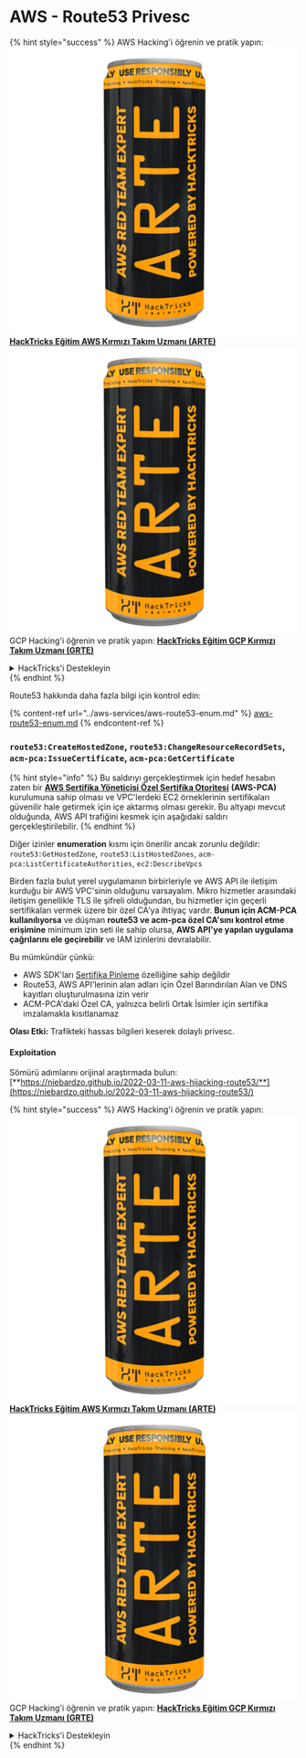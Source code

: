 # AWS - Route53 Privesc

{% hint style="success" %}
AWS Hacking'i öğrenin ve pratik yapın:<img src="../../../.gitbook/assets/image (1) (1) (1).png" alt="" data-size="line">[**HackTricks Eğitim AWS Kırmızı Takım Uzmanı (ARTE)**](https://training.hacktricks.xyz/courses/arte)<img src="../../../.gitbook/assets/image (1) (1) (1).png" alt="" data-size="line">\
GCP Hacking'i öğrenin ve pratik yapın: <img src="../../../.gitbook/assets/image (2).png" alt="" data-size="line">[**HackTricks Eğitim GCP Kırmızı Takım Uzmanı (GRTE)**<img src="../../../.gitbook/assets/image (2).png" alt="" data-size="line">](https://training.hacktricks.xyz/courses/grte)

<details>

<summary>HackTricks'i Destekleyin</summary>

* [**abonelik planlarını**](https://github.com/sponsors/carlospolop) kontrol edin!
* **💬 [**Discord grubuna**](https://discord.gg/hRep4RUj7f) veya [**telegram grubuna**](https://t.me/peass) katılın ya da **Twitter'da** 🐦 [**@hacktricks\_live**](https://twitter.com/hacktricks_live)**'i takip edin.**
* **Hacking ipuçlarını paylaşmak için** [**HackTricks**](https://github.com/carlospolop/hacktricks) ve [**HackTricks Cloud**](https://github.com/carlospolop/hacktricks-cloud) github reposuna PR gönderin.

</details>
{% endhint %}

Route53 hakkında daha fazla bilgi için kontrol edin:

{% content-ref url="../aws-services/aws-route53-enum.md" %}
[aws-route53-enum.md](../aws-services/aws-route53-enum.md)
{% endcontent-ref %}

### `route53:CreateHostedZone`, `route53:ChangeResourceRecordSets`, `acm-pca:IssueCertificate`, `acm-pca:GetCertificate`

{% hint style="info" %}
Bu saldırıyı gerçekleştirmek için hedef hesabın zaten bir [**AWS Sertifika Yöneticisi Özel Sertifika Otoritesi**](https://aws.amazon.com/certificate-manager/private-certificate-authority/) **(AWS-PCA)** kurulumuna sahip olması ve VPC'lerdeki EC2 örneklerinin sertifikaları güvenilir hale getirmek için içe aktarmış olması gerekir. Bu altyapı mevcut olduğunda, AWS API trafiğini kesmek için aşağıdaki saldırı gerçekleştirilebilir.
{% endhint %}

Diğer izinler **enumeration** kısmı için önerilir ancak zorunlu değildir: `route53:GetHostedZone`, `route53:ListHostedZones`, `acm-pca:ListCertificateAuthorities`, `ec2:DescribeVpcs`

Birden fazla bulut yerel uygulamanın birbirleriyle ve AWS API ile iletişim kurduğu bir AWS VPC'sinin olduğunu varsayalım. Mikro hizmetler arasındaki iletişim genellikle TLS ile şifreli olduğundan, bu hizmetler için geçerli sertifikaları vermek üzere bir özel CA'ya ihtiyaç vardır. **Bunun için ACM-PCA kullanılıyorsa** ve düşman **route53 ve acm-pca özel CA'sını kontrol etme erişimine** minimum izin seti ile sahip olursa, **AWS API'ye yapılan uygulama çağrılarını ele geçirebilir** ve IAM izinlerini devralabilir.

Bu mümkündür çünkü:

* AWS SDK'ları [Sertifika Pinleme](https://www.digicert.com/blog/certificate-pinning-what-is-certificate-pinning) özelliğine sahip değildir
* Route53, AWS API'lerinin alan adları için Özel Barındırılan Alan ve DNS kayıtları oluşturulmasına izin verir
* ACM-PCA'daki Özel CA, yalnızca belirli Ortak İsimler için sertifika imzalamakla kısıtlanamaz

**Olası Etki:** Trafikteki hassas bilgileri keserek dolaylı privesc.

#### Exploitation <a href="#discovery" id="discovery"></a>

Sömürü adımlarını orijinal araştırmada bulun: [**https://niebardzo.github.io/2022-03-11-aws-hijacking-route53/**](https://niebardzo.github.io/2022-03-11-aws-hijacking-route53/)

{% hint style="success" %}
AWS Hacking'i öğrenin ve pratik yapın:<img src="../../../.gitbook/assets/image (1) (1) (1).png" alt="" data-size="line">[**HackTricks Eğitim AWS Kırmızı Takım Uzmanı (ARTE)**](https://training.hacktricks.xyz/courses/arte)<img src="../../../.gitbook/assets/image (1) (1) (1).png" alt="" data-size="line">\
GCP Hacking'i öğrenin ve pratik yapın: <img src="../../../.gitbook/assets/image (2).png" alt="" data-size="line">[**HackTricks Eğitim GCP Kırmızı Takım Uzmanı (GRTE)**<img src="../../../.gitbook/assets/image (2).png" alt="" data-size="line">](https://training.hacktricks.xyz/courses/grte)

<details>

<summary>HackTricks'i Destekleyin</summary>

* [**abonelik planlarını**](https://github.com/sponsors/carlospolop) kontrol edin!
* **💬 [**Discord grubuna**](https://discord.gg/hRep4RUj7f) veya [**telegram grubuna**](https://t.me/peass) katılın ya da **Twitter'da** 🐦 [**@hacktricks\_live**](https://twitter.com/hacktricks_live)**'i takip edin.**
* **Hacking ipuçlarını paylaşmak için** [**HackTricks**](https://github.com/carlospolop/hacktricks) ve [**HackTricks Cloud**](https://github.com/carlospolop/hacktricks-cloud) github reposuna PR gönderin.

</details>
{% endhint %}

